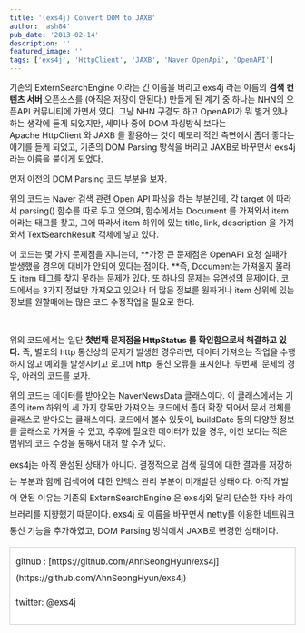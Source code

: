 ```yaml
---
title: '(exs4j) Convert DOM to JAXB'
author: 'ash84'
pub_date: '2013-02-14'
description: ''
featured_image: ''
tags: ['exs4j', 'HttpClient', 'JAXB', 'Naver OpenApi', 'OpenAPI']
---
```



<span style="font-size: 11pt;">기존의 ExternSearchEngine 이라는 긴 이름을 버리고 exs4j 라는 이름의 **검색 컨텐츠 서버** 오픈소스를 (아직은 저장이 안된다.) 만들게 된 계기 중 하나는 NHN의 오픈API 커뮤니티에 가면서 였다. 그냥 NHN 구경도 하고 OpenAPI가 뭐 별거 있나 하는 생각에 듣게 되었지만, 세미나 중에 DOM 파싱방식 보다는 Apache </span><span style="font-size: 11pt;">HttpClient 와 JAXB 를 활용하는 것이 메모리 적인 측면에서 좀더 좋다는 애기를 듣게 되었고, 기존의 DOM Parsing 방식을 버리고 JAXB로 바꾸면서 exs4j 라는 이름을 붙이게 되었다. </span>

<span style="font-size: 11pt;">먼저 이전의 DOM Parsing 코드 부분을 보자. </span>

<span style="font-size: 11pt;"></span>

<script src="https://gist.github.com/AhnSeongHyun/4951979.js"></script>

<span style="font-size: 11pt;">위의 코드는 Naver 검색 관련 Open API 파싱을 하는 부분인데, 각 target 에 따라서 parsing() 함수를 따로 두고 있으며, 함수에서는 Document 를 가져와서 item 이라는 태그를 찾고, 그에 따라서 item 하위에 있는 title, link, description 을 가져와서 TextSearchResult 객체에 넣고 있다. </span>

<span style="font-size: 11pt;">이 코드는 몇 가지 문제점을 지니는데, **가장 큰 문제점은 OpenAPI 요청 실패가 발생했을 경우에 대비가 안되어 있다는 점이다. **즉, Document는 가져올지 몰라도 item 태그를 찾지 못하는 문제가 있다. 또 하나의 문제는 유연성의 문제이다. 코드에서는 3가지 정보만 가져오고 있으나 더 많은 정보를 원하거나 item 상위에 있는 정보를 원할때에는 많은 코드 수정작업을 필요로 한다. </span>

<span style="font-size: 11pt;"><script src="https://gist.github.com/AhnSeongHyun/4952016.js"></script>  
</span>

<span style="font-size: 11pt;">위의 코드에서는 일단 **첫번째 문제점을 HttpStatus 를 확인함으로써 해결하고 있다.** 즉, 별도의 http 통신상의 문제가 발생한 경우라면, 데이터 가져오는 작업을 수행하지 않고 예외를 발생시키고 로그에 http  통신 오류를 표시한다. 두번째  문제의 경우, 아래의 코드를 보자. </span>

<span style="font-size: 11pt;"></span>

<script src="https://gist.github.com/AhnSeongHyun/4952054.js"></script>

<span style="font-size: 11pt;">위의 코드는 데이터를 받아오는 NaverNewsData 클래스이다. 이 클래스에서는 기존의 item 하위의 세 가지 항목만 가져오는 코드에서 좀더 확장 되어서 문서 전체를 클래스로 받아오는 클래스이다. 코드에서 볼수 있듯이, buildDate 등의 다양한 정보를 클래스로 가져올 수 있고, 추후에 필요한 데이터가 있을 경우, 이전 보다는 적은 범위의 코드 수정을 통해서 대처 할 수가 있다. </span>

<span style="font-size: 15px; line-height: 29px;">exs4j는 아직 완성된 상태가 아니다. 결정적으로 검색 질의에 대한 결과를 저장하는 부분과 함께 검색어에 대한 인덱스 관리 부분이 미개발된 상태이다. 아직 개발이 안된 이유는 기존의 ExternSearchEngine 은 exs4j와 달리 단순한 자바 라이브러리를 지향했기 때문이다. exs4j 로 이름을 바꾸면서 netty를 이용한 네트워크 통신 기능을 추가하였고, DOM Parsing 방식에서 JAXB로 변경한 상태이다. </span>

<span style="font-size: 15px; line-height: 29px;">  
</span>

<div class="txc-textbox" style="border: 1px solid rgb(203, 203, 203); background-color: rgb(255, 255, 255); padding: 10px;"><span style="font-size: 15px; line-height: 29px;">github : [https://github.com/AhnSeongHyun/exs4j](https://github.com/AhnSeongHyun/exs4j)</span>

<span style="font-size: 15px; line-height: 29px;">twitter: @exs4j</span>

</div><span style="font-size: 15px; line-height: 29px;">  
</span>




